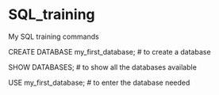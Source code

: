 # SQL_training
My SQL training commands

CREATE DATABASE my_first_database; # to create a database

SHOW DATABASES; # to show all the databases available

USE my_first_database; # to enter the database needed
